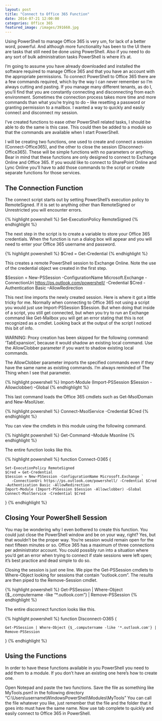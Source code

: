 ```yaml
---
layout: post
title: "Connect to Office 365 Function"
date: 2014-07-21 12:00:00
categories: Office 365
featured_image: /images/391660.jpg
---
```


Using PowerShell to manage Office 365 is very um, for lack of a better word, powerful. And although more functionality has been to the UI there are tasks that still need be done using PowerShell. Also if you need to do any sort of bulk administration tasks PowerShell is where it’s at.

I’m going to assume you have already downloaded and installed the software required to manage Office 365 and that you have an account with the appropriate permissions. To connect PowerShell to Office 365 there are a few commands required, which by the way I can never remember so I’m always cutting and pasting. If you manage many different tenants, as do I, you’ll find that you are constantly connecting and disconnecting from each environment. Sometimes the connection process takes more time and more commands than what you’re trying to do – like resetting a password or granting permission to a mailbox. I wanted a way to quickly and easily connect and disconnect my session.

I’ve created functions to ease other PowerShell related tasks, I should be able to do the same is this case. This could then be added to a module so that the commands are available when I start PowerShell.

I will be creating two functions, one used to create and connect a session (Connect-Office365), and the other to close the session (Disconnect-Office365). These will be simple functions with no parameters or anything. Bear in mind that these functions are only designed to connect to Exchange Online and Office 365. If you would like to connect to SharePoint Online and Lync Online you’ll have to add those commands to the script or create separate functions for those services.

## The Connection Function

The connect script starts out by setting PowerShell’s execution policy to RemoteSigned. If it is set to anything other than RemoteSigned or Unrestricted you will encounter errors.

{% highlight powershell %}
 Set-ExecutionPolicy RemoteSigned
{% endhighlight %}

The next step in the script is to create a variable to store your Office 365 credentials. When the function is run a dialog box will appear and you will need to enter your Office 365 username and password.

{% highlight powershell %}
 $Cred = Get-Credential
{% endhighlight %}

This creates a remote PowerShell session to Exchange Online. Note the use of the credential object we created in the first step.

$Session = New-PSSession -ConfigurationName Microsoft.Exchange -ConnectionUri https://ps.outlook.com/powershell/ -Credential $Cred -Authentication Basic –AllowRedirection

This next line imports the newly created session. Here is where it got a little tricky for me. Normally when connecting to Office 365 not using a script you would just use Import-PSSession $Session. But when doing that inside of a script, you still get connected, but when you try to run an Exchange command like Get-Mailbox you will get an error stating that this is not recognized as a cmdlet. Looking back at the output of the script I noticed this bit of info.

WARNING: Proxy creation has been skipped for the following command: ‘TabExpansion’, because it would shadow an existing local command. Use the AllowClobber parameter if you want to shadow existing local commands.

The AllowClobber parameter imports the specified commands even if they have the same name as existing commands. I’m always reminded of The Thing when I see that parameter.

{% highlight powershell %}
Import-Module (Import-PSSession $Session -Allowclobber) –Global
{% endhighlight %}

This last command loads the Office 365 cmdlets such as Get-MsolDomain and New-MsolUser.

{% highlight powershell %}
Connect-MsolService -Credential $Cred
{% endhighlight %}

You can view the cmdlets in this module using the following command.

{% highlight powershell %}
Get-Command –Module Msonline
{% endhighlight %}

The entire function looks like this.

{% highlight powershell %}
function Connect-O365 {
 
    Set-ExecutionPolicy RemoteSigned
    $Cred = Get-Credential
    $Session = New-PSSession -ConfigurationName Microsoft.Exchange `
       -ConnectionUri https://ps.outlook.com/powershell/ -Credential $Cred -Authentication Basic -AllowRedirection
    Import-Module (Import-PSSession $Session -Allowclobber) -Global
    Connect-MsolService -Credential $Cred
} 
{% endhighlight %}

## Closing Your PowerShell Session

You may be wondering why I even bothered to create this function. You could just close the PowerShell window and be on your way, right? Yes, but that wouldn’t be the proper way. You’re session would remain open for the next fifteen minutes or so. Office 365 has a maximum of three connections per administrator account. You could possibly run into a situation where you’d get an error when trying to connect if stale sessions were left open; it’s best practice and dead simple to do so.

Closing the session is just one line. We pipe the Get-PSSession cmdlets to Where-Object looking for sessions that contain “outlook.com”. The results are then piped to the Remove-Session cmdlet.

{% highlight powershell %}
Get-PSSession | Where-Object {$_.computername -like “*.outlook.com”} | Remove-PSSession
{% endhighlight %}

The entire disconnect function looks like this.

{% highlight powershell %}
function Disconnect-O365 {
 
    Get-PSSession | Where-Object {$_.computername -like '*.outlook.com'} | Remove-PSSession
}
{% endhighlight %}

## Using the Functions

In order to have these functions available in you PowerShell you need to add them to a module. If you don’t have an existing one here’s how to create one.

Open Notepad and paste the two functions. Save the file as something like MyTools.psm1 in the following directory “C:\Users\username\WindowsPowerShell\Modules\MyTools”
You can call the file whatever you like, just remember that the file and the folder that it goes into must have the same name. Now use tab complete to quickly and easily connect to Office 365 in PowerShell.
